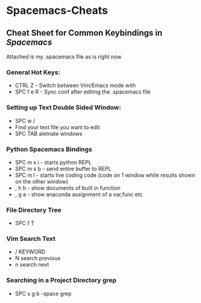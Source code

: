 # Spacemacs-Cheats
## Cheat Sheet for Common Keybindings in *Spacemacs*

Attached is my .spacemacs file as is right now.


### General Hot Keys:


* CTRL Z    - Switch between Vim/Emacs mode with
* SPC f e R - Sync conf after editing the .spacemacs file 


### Setting up Text Double Sided Window:
* SPC w /
* Find your text file you want to edit    
* SPC TAB aletnate windows

### Python Spacemacs Bindings
* SPC m s i - starts python REPL
* SPC m s b - send entire buffer to REPL
* SPC m l   - starts live coding code (code on 1 window while results shown on the other window)
* , h h     - show documents of built in function 
* , g a     - show anaconda assignment of a var,func etc

### File Directory Tree
* SPC f T


### Vim Search Text
* / KEYWORD
* N search previous
* n search next

### Searching in a Project Directory grep
* SPC s g b -space grep 






